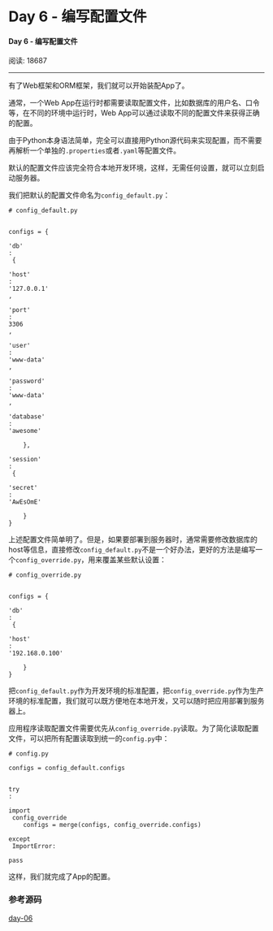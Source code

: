 # Day 6 - 编写配置文件

#### Day 6 - 编写配置文件

阅读: 18687

---

有了Web框架和ORM框架，我们就可以开始装配App了。

通常，一个Web App在运行时都需要读取配置文件，比如数据库的用户名、口令等，在不同的环境中运行时，Web App可以通过读取不同的配置文件来获得正确的配置。

由于Python本身语法简单，完全可以直接用Python源代码来实现配置，而不需要再解析一个单独的`.properties`或者`.yaml`等配置文件。

默认的配置文件应该完全符合本地开发环境，这样，无需任何设置，就可以立刻启动服务器。

我们把默认的配置文件命名为`config_default.py`：

```
# config_default.py


configs = {
    
'db'
:
 {
        
'host'
:
'127.0.0.1'
,
        
'port'
:
3306
,
        
'user'
:
'www-data'
,
        
'password'
:
'www-data'
,
        
'database'
:
'awesome'

    },
    
'session'
:
 {
        
'secret'
:
'AwEsOmE'

    }
}

```

上述配置文件简单明了。但是，如果要部署到服务器时，通常需要修改数据库的host等信息，直接修改`config_default.py`不是一个好办法，更好的方法是编写一个`config_override.py`，用来覆盖某些默认设置：

```
# config_override.py


configs = {
    
'db'
:
 {
        
'host'
:
'192.168.0.100'

    }
}

```

把`config_default.py`作为开发环境的标准配置，把`config_override.py`作为生产环境的标准配置，我们就可以既方便地在本地开发，又可以随时把应用部署到服务器上。

应用程序读取配置文件需要优先从`config_override.py`读取。为了简化读取配置文件，可以把所有配置读取到统一的`config.py`中：

```
# config.py

configs = config_default.configs


try
:
    
import
 config_override
    configs = merge(configs, config_override.configs)

except
 ImportError:
    
pass
```

这样，我们就完成了App的配置。

### 参考源码

[day-06](https://github.com/michaelliao/awesome-python3-webapp/tree/day-06)

